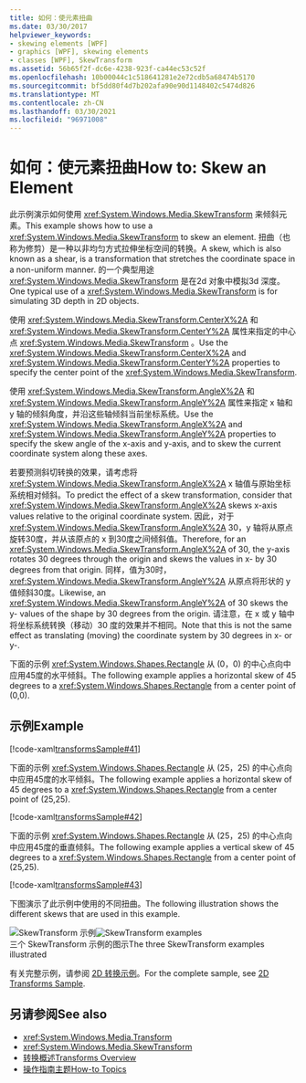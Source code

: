 ```yaml
---
title: 如何：使元素扭曲
ms.date: 03/30/2017
helpviewer_keywords:
- skewing elements [WPF]
- graphics [WPF], skewing elements
- classes [WPF], SkewTransform
ms.assetid: 56b65f2f-dc6e-4238-923f-ca44ec53c52f
ms.openlocfilehash: 10b00044c1c518641281e2e72cdb5a68474b5170
ms.sourcegitcommit: bf5dd80f4d7b202afa90e90d1148402c5474d826
ms.translationtype: MT
ms.contentlocale: zh-CN
ms.lasthandoff: 03/30/2021
ms.locfileid: "96971008"
---
```

# <a name="how-to-skew-an-element"></a><span data-ttu-id="8dca2-102">如何：使元素扭曲</span><span class="sxs-lookup"><span data-stu-id="8dca2-102">How to: Skew an Element</span></span>
<span data-ttu-id="8dca2-103">此示例演示如何使用 <xref:System.Windows.Media.SkewTransform> 来倾斜元素。</span><span class="sxs-lookup"><span data-stu-id="8dca2-103">This example shows how to use a <xref:System.Windows.Media.SkewTransform> to skew an element.</span></span> <span data-ttu-id="8dca2-104">扭曲（也称为修剪）是一种以非均匀方式拉伸坐标空间的转换。</span><span class="sxs-lookup"><span data-stu-id="8dca2-104">A skew, which is also known as a shear, is a transformation that stretches the coordinate space in a non-uniform manner.</span></span> <span data-ttu-id="8dca2-105">的一个典型用途 <xref:System.Windows.Media.SkewTransform> 是在2d 对象中模拟3d 深度。</span><span class="sxs-lookup"><span data-stu-id="8dca2-105">One typical use of a <xref:System.Windows.Media.SkewTransform> is for simulating 3D depth in 2D objects.</span></span>  
  
 <span data-ttu-id="8dca2-106">使用 <xref:System.Windows.Media.SkewTransform.CenterX%2A> 和 <xref:System.Windows.Media.SkewTransform.CenterY%2A> 属性来指定的中心点 <xref:System.Windows.Media.SkewTransform> 。</span><span class="sxs-lookup"><span data-stu-id="8dca2-106">Use the <xref:System.Windows.Media.SkewTransform.CenterX%2A> and <xref:System.Windows.Media.SkewTransform.CenterY%2A> properties to specify the center point of the <xref:System.Windows.Media.SkewTransform>.</span></span>  
  
 <span data-ttu-id="8dca2-107">使用 <xref:System.Windows.Media.SkewTransform.AngleX%2A> 和 <xref:System.Windows.Media.SkewTransform.AngleY%2A> 属性来指定 x 轴和 y 轴的倾斜角度，并沿这些轴倾斜当前坐标系统。</span><span class="sxs-lookup"><span data-stu-id="8dca2-107">Use the <xref:System.Windows.Media.SkewTransform.AngleX%2A> and <xref:System.Windows.Media.SkewTransform.AngleY%2A> properties to specify the skew angle of the x-axis and y-axis, and to skew the current coordinate system along these axes.</span></span>  
  
 <span data-ttu-id="8dca2-108">若要预测斜切转换的效果，请考虑将 <xref:System.Windows.Media.SkewTransform.AngleX%2A> x 轴值与原始坐标系统相对倾斜。</span><span class="sxs-lookup"><span data-stu-id="8dca2-108">To predict the effect of a skew transformation, consider that <xref:System.Windows.Media.SkewTransform.AngleX%2A> skews x-axis values relative to the original coordinate system.</span></span> <span data-ttu-id="8dca2-109">因此，对于 <xref:System.Windows.Media.SkewTransform.AngleX%2A> 30，y 轴将从原点旋转30度，并从该原点的 x 到30度之间倾斜值。</span><span class="sxs-lookup"><span data-stu-id="8dca2-109">Therefore, for an <xref:System.Windows.Media.SkewTransform.AngleX%2A> of 30, the y-axis rotates 30 degrees through the origin and skews the values in x- by 30 degrees from that origin.</span></span> <span data-ttu-id="8dca2-110">同样，值为30时， <xref:System.Windows.Media.SkewTransform.AngleY%2A> 从原点将形状的 y 值倾斜30度。</span><span class="sxs-lookup"><span data-stu-id="8dca2-110">Likewise, an <xref:System.Windows.Media.SkewTransform.AngleY%2A> of 30 skews the y- values of the shape by 30 degrees from the origin.</span></span> <span data-ttu-id="8dca2-111">请注意，在 x 或 y 轴中将坐标系统转换（移动）30 度的效果并不相同。</span><span class="sxs-lookup"><span data-stu-id="8dca2-111">Note that this is not the same effect as translating (moving) the coordinate system by 30 degrees in x- or y-.</span></span>  
  
 <span data-ttu-id="8dca2-112">下面的示例 <xref:System.Windows.Shapes.Rectangle> 从 (0，0) 的中心点向中应用45度的水平倾斜。</span><span class="sxs-lookup"><span data-stu-id="8dca2-112">The following example applies a horizontal skew of 45 degrees to a <xref:System.Windows.Shapes.Rectangle> from a center point of (0,0).</span></span>  
  
## <a name="example"></a><span data-ttu-id="8dca2-113">示例</span><span class="sxs-lookup"><span data-stu-id="8dca2-113">Example</span></span>  
 [!code-xaml[transformsSample#41](~/samples/snippets/csharp/VS_Snippets_Wpf/transformsSample/CS/SkewTransformExample.xaml#41)]  
  
 <span data-ttu-id="8dca2-114">下面的示例 <xref:System.Windows.Shapes.Rectangle> 从 (25，25) 的中心点向中应用45度的水平倾斜。</span><span class="sxs-lookup"><span data-stu-id="8dca2-114">The following example applies a horizontal skew of 45 degrees to a <xref:System.Windows.Shapes.Rectangle> from a center point of (25,25).</span></span>  
  
 [!code-xaml[transformsSample#42](~/samples/snippets/csharp/VS_Snippets_Wpf/transformsSample/CS/SkewTransformExample.xaml#42)]  
  
 <span data-ttu-id="8dca2-115">下面的示例 <xref:System.Windows.Shapes.Rectangle> 从 (25，25) 的中心点向中应用45度的垂直倾斜。</span><span class="sxs-lookup"><span data-stu-id="8dca2-115">The following example applies a vertical skew of 45 degrees to a <xref:System.Windows.Shapes.Rectangle> from a center point of (25,25).</span></span>  
  
 [!code-xaml[transformsSample#43](~/samples/snippets/csharp/VS_Snippets_Wpf/transformsSample/CS/SkewTransformExample.xaml#43)]  
  
 <span data-ttu-id="8dca2-116">下图演示了此示例中使用的不同扭曲。</span><span class="sxs-lookup"><span data-stu-id="8dca2-116">The following illustration shows the different skews that are used in this example.</span></span>  
  
 <span data-ttu-id="8dca2-117">![SkewTransform 示例](./media/img-wcpsdk-graphicsmm-skewtransformexample.gif "img_wcpsdk_graphicsmm_skewtransformexample")</span><span class="sxs-lookup"><span data-stu-id="8dca2-117">![SkewTransform examples](./media/img-wcpsdk-graphicsmm-skewtransformexample.gif "img_wcpsdk_graphicsmm_skewtransformexample")</span></span>  
<span data-ttu-id="8dca2-118">三个 SkewTransform 示例的图示</span><span class="sxs-lookup"><span data-stu-id="8dca2-118">The three SkewTransform examples illustrated</span></span>  
  
 <span data-ttu-id="8dca2-119">有关完整示例，请参阅 [2D 转换示例](https://github.com/Microsoft/WPF-Samples/tree/master/Graphics/2DTransforms)。</span><span class="sxs-lookup"><span data-stu-id="8dca2-119">For the complete sample, see [2D Transforms Sample](https://github.com/Microsoft/WPF-Samples/tree/master/Graphics/2DTransforms).</span></span>  
  
## <a name="see-also"></a><span data-ttu-id="8dca2-120">另请参阅</span><span class="sxs-lookup"><span data-stu-id="8dca2-120">See also</span></span>

- <xref:System.Windows.Media.Transform>
- <xref:System.Windows.Media.SkewTransform>
- [<span data-ttu-id="8dca2-121">转换概述</span><span class="sxs-lookup"><span data-stu-id="8dca2-121">Transforms Overview</span></span>](transforms-overview.md)
- [<span data-ttu-id="8dca2-122">操作指南主题</span><span class="sxs-lookup"><span data-stu-id="8dca2-122">How-to Topics</span></span>](transformations-how-to-topics.md)
